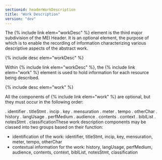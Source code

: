 ```yaml
---
sectionid: headerWorkDescription
title: "Work Description"
version: "dev"
---
```


The {% include link elem="workDesc" %} element is the third major subdivision of the MEI Header.
It is an optional element, the purpose of which is to enable the recording of information
characterizing various descriptive aspects of the abstract work.



{% include desc elem="workDesc" %}




Within {% include link elem="workDesc" %}, the {% include link elem="work" %} element is used to hold
information for each resource being described.



{% include desc elem="work" %}




All the components of {% include link elem="work" %} are optional, but they must occur in the
following order:

. identifier
. titleStmt
. incip
. key
. mensuration
. meter
. tempo
. otherChar
. history
. langUsage
. perfMedium
. audience
. contents
. context
. biblList
. notesStmt
. classificationThese work description components may be classed into two groups based on their function:
- identification of the work: identifier, titleStmt, incip, key, mensuration, meter,
tempo, otherChar
- contextual information for the work: history, langUsage, perfMedium, audience, contents,
context, biblList, notesStmt, classification


